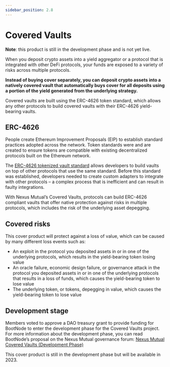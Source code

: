 ```yaml
---
sidebar_position: 2.8
---
```


# Covered Vaults

**Note**: this product is still in the development phase and is not yet live.

When you deposit crypto assets into a yield aggregator or a protocol that is integrated with other DeFi protocols, your funds are exposed to a variety of risks across multiple protocols.

**Instead of buying cover separately, you can deposit crypto assets into a natively covered vault that automatically buys cover for all deposits using a portion of the yield generated from the underlying strategy.**

Covered vaults are built using the ERC-4626 token standard, which allows any other protocols to build covered vaults with their ERC-4626 yield-bearing vaults.

## ERC-4626

People create Ethereum Improvement Proposals (EIP) to establish standard practices adopted across the network. Token standards were and are created to ensure tokens are compatible with existing decentralized protocols built on the Ethereum network.

The [ERC-4626 tokenized vault standard](https://ethereum.org/en/developers/docs/standards/tokens/erc-4626/) allows developers to build vaults on top of other protocols that use the same standard. Before this standard was established, developers needed to create custom adapters to integrate with other protocols – a complex process that is inefficient and can result in faulty integrations.

With Nexus Mutual’s Covered Vaults, protocols can build ERC-4626 compliant vaults that offer native protection against risks in multiple protocols, which includes the risk of the underlying asset depegging.

## Covered risks

This cover product will protect against a loss of value, which can be caused by many different loss events such as:
* An exploit in the protocol you deposited assets in or in one of the underlying protocols, which results in the yield-bearing token losing value
* An oracle failure, economic design failure, or governance attack in the protocol you deposited assets in or in one of the underlying protocols that results in a loss of funds, which causes the yield-bearing token to lose value
* The underlying token, or tokens, depegging in value, which causes the yield-bearing token to lose value

## Development stage

Members voted to approve a DAO treasury grant to provide funding for BootNode to enter the development phase for the Covered Vaults project. For more information about the development phase, you can read BootNode’s proposal on the Nexus Mutual governance forum: [Nexus Mutual Covered Vaults (Development Phase)](https://forum.nexusmutual.io/t/nexus-covered-vaults-development-phase/926/1)

This cover product is still in the development phase but will be available in 2023.

